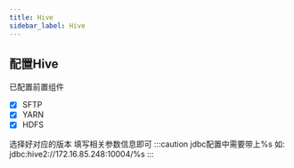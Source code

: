 ```yaml
---
title: Hive
sidebar_label: Hive
---
```



## 配置Hive
已配置前置组件
- [x] SFTP
- [x] YARN
- [x] HDFS

选择好对应的版本 填写相关参数信息即可
:::caution
jdbc配置中需要带上%s 如: jdbc:hive2://172.16.85.248:10004/%s
:::